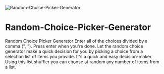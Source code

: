 ![Random-Choice-Picker-Generator](https://user-images.githubusercontent.com/82109268/146252261-643b20c0-34d8-4ab8-90a3-6ffba78ca83b.jpg)
# Random-Choice-Picker-Generator
Random Choice Picker Generator
Enter all of the choices divided by a comma (", "). Press enter when you're done. Let the random choice generator make a quick decision for you by picking a choice from a selection list of items you provide. It's a quick and easy decision-maker. Using this list shuffler you can choose at random any number of items from a list.

